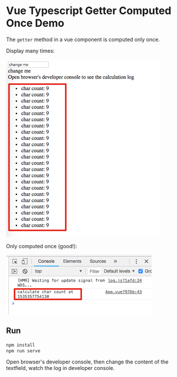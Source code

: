 Vue Typescript Getter Computed Once Demo
========================================

The `getter` method in a vue component is computed only once.

Display many times:

![demo1.jpg](./images/demo1.jpg)

Only computed once (good!):

![demo2.jpg](./images/demo2.jpg)

Run
---

```
npm install
npm run serve
```

Open browser's developer console, then change the content of the textfield, watch the log in developer console.
